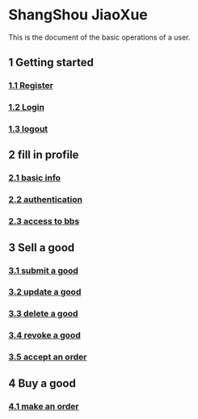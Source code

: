 # ShangShou JiaoXue

This is the document of the basic operations of a user.

## 1 Getting started

### [1.1 Register](course/register.md)

### [1.2 Login](course/login.md)

### [1.3 logout](course/logout.md)

## 2 fill in profile

### [2.1 basic info](course/basic_info.md)

### [2.2 authentication](course/authentication.md)

### [2.3 access to bbs](course/bbs.md)

## 3 Sell a good

### [3.1 submit a good](course/goods_submit.md)

### [3.2 update a good](course/goods_update.md)

### [3.3 delete a good](course/goods_delete.md)

### [3.4 revoke a good](course/goods_revoke.md)

### [3.5 accept an order](course/order_accept.md)

## 4 Buy a good

### [4.1 make an order](course/order.md)